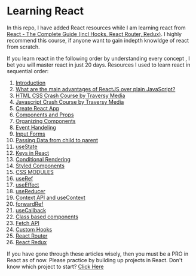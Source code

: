 # Learning React

In this repo, I have added React resources while I am learning react from [React - The Complete Guide (incl Hooks, React Router, Redux)](https://www.udemy.com/course/react-the-complete-guide-incl-redux/).  I highly recommend this course, if anyone want to gain indepth knowldge of react from scratch.

If you learn react in the following order by understanding every concept , I bet you will master react in just 20 days.
Resources I used to learn react in sequential order:
1. [Introduction](https://www.javatpoint.com/react-introduction#:~:text=%E2%86%92%20%E2%86%90%20prev-,React%20Introduction,a%20software%20engineer%20at%20Facebook.)
2. [What are the main advantages of ReactJS over plain JavaScript?](https://www.quora.com/What-are-the-main-advantages-of-ReactJS-over-plain-JavaScript)
3. [HTML CSS Crash Course by Traversy Media](https://www.youtube.com/watch?v=UB1O30fR-EE&list=PLillGF-RfqbZTASqIqdvm1R5mLrQq79CU)
4. [Javascript Crash Course by Traversy Media](https://www.youtube.com/watch?v=hdI2bqOjy3c&list=PLillGF-RfqbbnEGy3ROiLWk7JMCuSyQtX)
5. [Create React App](https://github.com/facebook/create-react-app)
6. [Components and Props](https://reactjs.org/docs/components-and-props.html)
7. [Organizing Components](https://reactjs.org/docs/faq-structure.html)
8. [Event Handeling](https://reactjs.org/docs/handling-events.html)
9. [Input Forms](https://reactjs.org/docs/forms.html)
10. [Passing Data from child to parent](https://www.geeksforgeeks.org/how-to-pass-data-from-child-component-to-its-parent-in-reactjs/)
11. [useState](https://reactjs.org/docs/hooks-state.html)
12. [Keys in React](https://reactjs.org/docs/lists-and-keys.html)
13. [Conditional Rendering](https://reactjs.org/docs/conditional-rendering.html)
14. [Styled Components](https://github.com/styled-components/styled-components)
15. [CSS MODULES](https://github.com/css-modules/css-modules)
16. [useRef](https://www.w3schools.com/react/react_useref.asp)
17. [useEffect](https://reactjs.org/docs/hooks-effect.html)
18. [useReducer](https://www.w3schools.com/react/react_usereducer.asp)
19. [Context API and useContext](https://dmitripavlutin.com/react-context-and-usecontext/)
20. [forwardRef](https://reactjs.org/docs/forwarding-refs.html)
21. [useCallback](https://www.w3schools.com/react/react_usecallback.asp)
22. [Class based components](https://www.geeksforgeeks.org/reactjs-class-based-components/)
23. [Fetch API](https://jasonwatmore.com/post/2020/01/27/react-fetch-http-get-request-examples)
24. [Custom Hooks](https://reactjs.org/docs/hooks-custom.html)
25. [React Router](https://reactrouter.com/docs/en/v6)
27. [React Redux](https://react-redux.js.org/introduction/getting-started)

If you have gone through these articles wisely, then you must be a PRO in React as of now. Please practice by building up projects in React. Don't know which project to start?
[Click Here](https://www.knowledgehut.com/blog/web-development/front-end-web-development-projects)